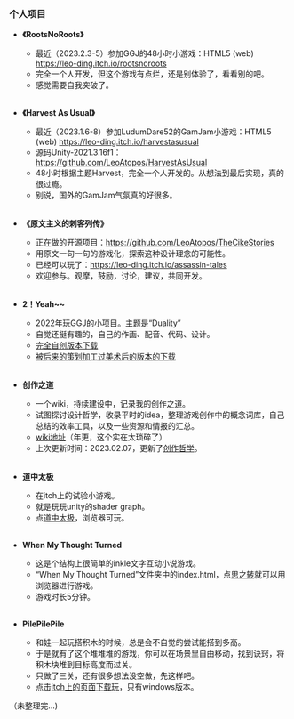 ### 个人项目

- **《RootsNoRoots》**
  - 最近（2023.2.3-5）参加GGJ的48小时小游戏：HTML5 (web) https://leo-ding.itch.io/rootsnoroots
  - 完全一个人开发，但这个游戏有点烂，还是别体验了，看看别的吧。
  - 感觉需要自我突破了。
<br><br>

- **《Harvest As Usual》**
  - 最近（2023.1.6-8）参加LudumDare52的GamJam小游戏：HTML5 (web) https://leo-ding.itch.io/harvestasusual
  - 源码Unity-2021.3.16f1：https://github.com/LeoAtopos/HarvestAsUsual
  - 48小时根据主题Harvest，完全一个人开发的。从想法到最后实现，真的很过瘾。
  - 别说，国外的GamJam气氛真的好很多。
<br><br>
- **《原文主义的刺客列传》**
  - 正在做的开源项目：https://github.com/LeoAtopos/TheCikeStories
  - 用原文一句一句的游戏化，探索这种设计理念的可能性。
  - 已经可以玩了：https://leo-ding.itch.io/assassin-tales
  - 欢迎参与。观摩，鼓励，讨论，建议，共同开发。
<br><br>
* **2！Yeah~~**
  * 2022年玩GGJ的小项目。主题是“Duality”
  * 自觉还挺有趣的，自己的作画、配音、代码、设计。
  * [完全自创版本下载](https://www.gmhub.com/game/329)
  * [被后来的策划加工过美术后的版本的下载](https://globalgamejam.org/2022/games/duality%EF%BC%81yeah-3)
<br><br>

* **创作之道**
  * 一个wiki，持续建设中，记录我的创作之道。
  * 试图探讨设计哲学，收录平时的idea，整理游戏创作中的概念词库，自己总结的效率工具，以及一些资源和情报的汇总。
  * [wiki地址](https://github.com/LeoAtopos/wogc/wiki)（年更，这个实在太琐碎了）
  * 上次更新时间：2023.02.07，更新了[创作哲学](https://github.com/LeoAtopos/wogc/wiki/%E5%88%9B%E4%BD%9C%E5%93%B2%E5%AD%A6)。
<br><br>

* **道中太极**
  * 在itch上的试验小游戏。
  * 就是玩玩unity的shader graph。
  * 点[道中太极](https://leo-ding.itch.io/taijiontheway)，浏览器可玩。
<br><br>

* **When My Thought Turned**
  * 这是个结构上很简单的inkle文字互动小说游戏。
  * “When My Thought Turned”文件夹中的index.html，点[思之转](https://leoatopos.github.io/WMTT/When%20My%20Thought%20Turned/index.html)就可以用浏览器进行游戏。
  * 游戏时长5分钟。
<br><br>

* **PilePilePile**
  * 和娃一起玩搭积木的时候，总是会不自觉的尝试能搭到多高。
  * 于是就有了这个堆堆堆的游戏，你可以在场景里自由移动，找到诀窍，将积木块堆到目标高度而过关。
  * 只做了三关，还有很多想法没空做，先这样吧。
  * 点击[itch上的页面下载玩](https://leo-ding.itch.io/pilepilepile)，只有windows版本。




（未整理完...)
